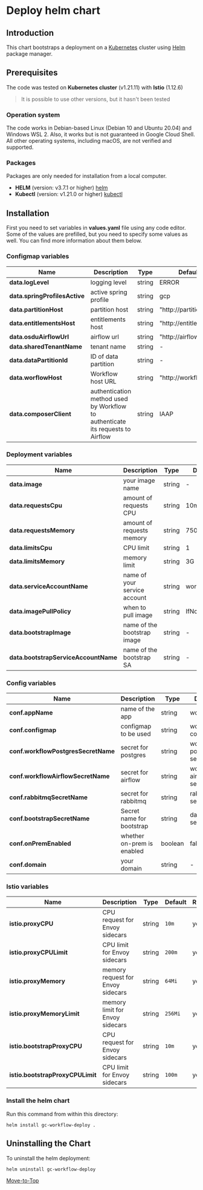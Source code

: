 <!--- Deploy -->

# Deploy helm chart

## Introduction

This chart bootstraps a deployment on a [Kubernetes](https://kubernetes.io) cluster using [Helm](https://helm.sh) package manager.

## Prerequisites

The code was tested on **Kubernetes cluster** (v1.21.11) with **Istio** (1.12.6)

> It is possible to use other versions, but it hasn't been tested

### Operation system

The code works in Debian-based Linux (Debian 10 and Ubuntu 20.04) and Windows WSL 2. Also, it works but is not guaranteed in Google Cloud Shell. All other operating systems, including macOS, are not verified and supported.

### Packages

Packages are only needed for installation from a local computer.

- **HELM** (version: v3.7.1 or higher) [helm](https://helm.sh/docs/intro/install/)
- **Kubectl** (version: v1.21.0 or higher) [kubectl](https://kubernetes.io/docs/tasks/tools/#kubectl)

## Installation

First you need to set variables in **values.yaml** file using any code editor. Some of the values are prefilled, but you need to specify some values as well. You can find more information about them below.

### Configmap variables

| Name                     | Description           | Type   | Default               | Required |
| ------------------------ | --------------------- | ------ | --------------------- | -------- |
| **data.logLevel**             | logging level         | string | ERROR                  | yes      |
| **data.springProfilesActive** | active spring profile | string | gcp                   | yes      |
| **data.partitionHost**        | partition host        | string | "http://partition"    | yes      |
| **data.entitlementsHost**     | entitlements host     | string | "http://entitlements" | yes      |
| **data.osduAirflowUrl**       | airflow url           | string | "http://airflow:8080" | yes      |
| **data.sharedTenantName**     | tenant name           | string | -                     | yes      |
| **data.dataPartitionId** | ID of data partition | string | -                | yes      |
| **data.worflowHost**     | Workflow host URL    | string | "http://workflow" | yes      |
| **data.composerClient**  | authentication method used by Workflow to authenticate its requests to Airflow | string | IAAP | no |

### Deployment variables

| Name                   | Description                  | Type   | Default      | Required |
| ---------------------- | ---------------------------- | ------ | ------------ | -------- |
| **data.image**              | your image name              | string | -            | yes      |
| **data.requestsCpu**        | amount of requests CPU       | string | 10m          | yes      |
| **data.requestsMemory**     | amount of requests memory    | string | 750Mi        | yes      |
| **data.limitsCpu**          | CPU limit                    | string | 1            | yes      |
| **data.limitsMemory**       | memory limit                 | string | 3G           | yes      |
| **data.serviceAccountName** | name of your service account | string | workflow     | yes      |
| **data.imagePullPolicy**    | when to pull image           | string | IfNotPresent | yes      |
| **data.bootstrapImage**              | name of the bootstrap image | string | -       | yes      |
| **data.bootstrapServiceAccountName** | name of the bootstrap SA    | string | -       | yes      |

### Config variables

| Name                           | Description                | Type    | Default                  | Required |
| ------------------------------ | -------------------------- | ------- | ------------------------ | -------- |
| **conf.appName**                    | name of the app            | string  | workflow                 | yes      |
| **conf.configmap**                  | configmap to be used       | string  | workflow-config          | yes      |
| **conf.workflowPostgresSecretName** | secret for postgres        | string  | workflow-postgres-secret | yes      |
| **conf.workflowAirflowSecretName**  | secret for airflow         | string  | workflow-airflow-secret  | yes      |
| **conf.rabbitmqSecretName**         | secret for rabbitmq        | string  | rabbitmq-secret          | yes      |
| **conf.bootstrapSecretName**        | Secret name for bootstrap  | string  | datafier-secret          | yes      |
| **conf.onPremEnabled**              | whether on-prem is enabled | boolean | false                    | yes      |
| **conf.domain**                     | your domain                | string  | -                        | yes      |

### Istio variables

| Name | Description | Type | Default |Required |
|------|-------------|------|---------|---------|
**istio.proxyCPU** | CPU request for Envoy sidecars | string | `10m` | yes
**istio.proxyCPULimit** | CPU limit for Envoy sidecars | string | `200m` | yes
**istio.proxyMemory** | memory request for Envoy sidecars | string | `64Mi` | yes
**istio.proxyMemoryLimit** | memory limit for Envoy sidecars | string | `256Mi` | yes
**istio.bootstrapProxyCPU** | CPU request for Envoy sidecars | string | `10m` | yes
**istio.bootstrapProxyCPULimit** | CPU limit for Envoy sidecars | string | `100m` | yes

### Install the helm chart

Run this command from within this directory:

```console
helm install gc-workflow-deploy .
```

## Uninstalling the Chart

To uninstall the helm deployment:

```console
helm uninstall gc-workflow-deploy
```

[Move-to-Top](#deploy-helm-chart)
